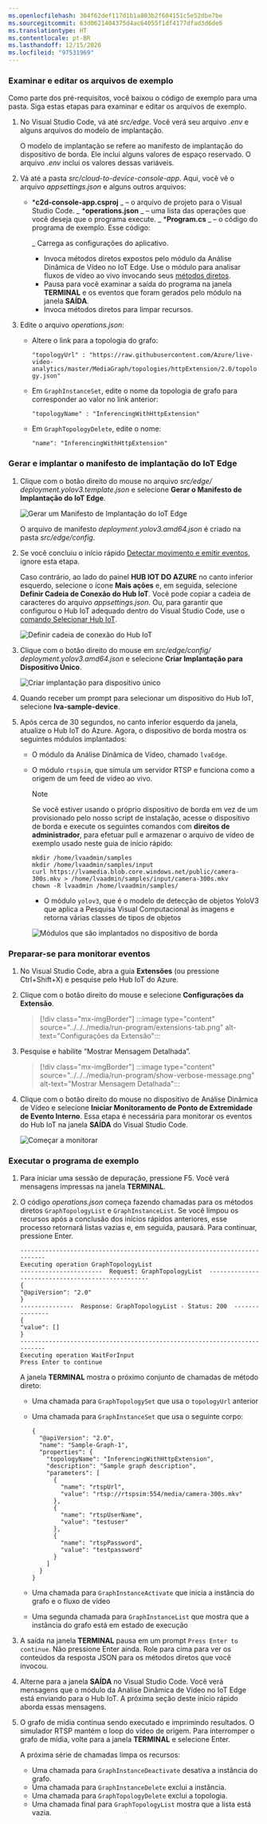 ```yaml
---
ms.openlocfilehash: 304f62def117d1b1a803b2f604151c5e52dbe7be
ms.sourcegitcommit: 63d0621404375d4ac64055f1df4177dfad3d6de6
ms.translationtype: HT
ms.contentlocale: pt-BR
ms.lasthandoff: 12/15/2020
ms.locfileid: "97531969"
---
```

### <a name="examine-and-edit-the-sample-files"></a>Examinar e editar os arquivos de exemplo

Como parte dos pré-requisitos, você baixou o código de exemplo para uma pasta. Siga estas etapas para examinar e editar os arquivos de exemplo.

1. No Visual Studio Code, vá até *src/edge*. Você verá seu arquivo *.env* e alguns arquivos do modelo de implantação.

    O modelo de implantação se refere ao manifesto de implantação do dispositivo de borda. Ele inclui alguns valores de espaço reservado. O arquivo *.env* inclui os valores dessas variáveis.
1. Vá até a pasta *src/cloud-to-device-console-app*. Aqui, você vê o arquivo *appsettings.json* e alguns outros arquivos:

    * ***c2d-console-app.csproj** _ – o arquivo de projeto para o Visual Studio Code.
    _ ***operations.json** _ – uma lista das operações que você deseja que o programa execute.
    _ ***Program.cs** _ – o código do programa de exemplo. Esse código:

        _ Carrega as configurações do aplicativo.
        * Invoca métodos diretos expostos pelo módulo da Análise Dinâmica de Vídeo no IoT Edge. Use o módulo para analisar fluxos de vídeo ao vivo invocando seus [métodos diretos](../../../direct-methods.md).
        * Pausa para você examinar a saída do programa na janela **TERMINAL** e os eventos que foram gerados pelo módulo na janela **SAÍDA**.
        * Invoca métodos diretos para limpar recursos.
1. Edite o arquivo *operations.json*:
    * Altere o link para a topologia do grafo:

        `"topologyUrl" : "https://raw.githubusercontent.com/Azure/live-video-analytics/master/MediaGraph/topologies/httpExtension/2.0/topology.json"`

    * Em `GraphInstanceSet`, edite o nome da topologia de grafo para corresponder ao valor no link anterior:

      `"topologyName" : "InferencingWithHttpExtension"`

    * Em `GraphTopologyDelete`, edite o nome:

      `"name": "InferencingWithHttpExtension"`

### <a name="generate-and-deploy-the-iot-edge-deployment-manifest"></a>Gerar e implantar o manifesto de implantação do IoT Edge

1. Clique com o botão direito do mouse no arquivo *src/edge/ deployment.yolov3.template.json* e selecione **Gerar o Manifesto de Implantação do IoT Edge**.

    ![Gerar um Manifesto de Implantação do IoT Edge](../../../media/quickstarts/generate-iot-edge-deployment-manifest-yolov3.png)  

    O arquivo de manifesto *deployment.yolov3.amd64.json* é criado na pasta *src/edge/config*.
1. Se você concluiu o início rápido [Detectar movimento e emitir eventos](../../../detect-motion-emit-events-quickstart.md), ignore esta etapa. 

    Caso contrário, ao lado do painel **HUB IOT DO AZURE** no canto inferior esquerdo, selecione o ícone **Mais ações** e, em seguida, selecione **Definir Cadeia de Conexão do Hub IoT**. Você pode copiar a cadeia de caracteres do arquivo *appsettings.json*. Ou, para garantir que configurou o Hub IoT adequado dentro do Visual Studio Code, use o [comando Selecionar Hub IoT](https://github.com/Microsoft/vscode-azure-iot-toolkit/wiki/Select-IoT-Hub).
    
    ![Definir cadeia de conexão do Hub IoT](../../../media/quickstarts/set-iotconnection-string.png)
1. Clique com o botão direito do mouse em *src/edge/config/ deployment.yolov3.amd64.json* e selecione **Criar Implantação para Dispositivo Único**. 

    ![Criar implantação para dispositivo único](../../../media/quickstarts/create-deployment-single-device.png)
1. Quando receber um prompt para selecionar um dispositivo do Hub IoT, selecione **lva-sample-device**.
1. Após cerca de 30 segundos, no canto inferior esquerdo da janela, atualize o Hub IoT do Azure. Agora, o dispositivo de borda mostra os seguintes módulos implantados:

    * O módulo da Análise Dinâmica de Vídeo, chamado `lvaEdge`.
    * O módulo `rtspsim`, que simula um servidor RTSP e funciona como a origem de um feed de vídeo ao vivo.

        > [!NOTE]
        > Se você estiver usando o próprio dispositivo de borda em vez de um provisionado pelo nosso script de instalação, acesse o dispositivo de borda e execute os seguintes comandos com **direitos de administrador**, para efetuar pull e armazenar o arquivo de vídeo de exemplo usado neste guia de início rápido:  
        
        ```
        mkdir /home/lvaadmin/samples
        mkdir /home/lvaadmin/samples/input    
        curl https://lvamedia.blob.core.windows.net/public/camera-300s.mkv > /home/lvaadmin/samples/input/camera-300s.mkv  
        chown -R lvaadmin /home/lvaadmin/samples/  
        ```
        * O módulo `yolov3`, que é o modelo de detecção de objetos YoloV3 que aplica a Pesquisa Visual Computacional às imagens e retorna várias classes de tipos de objetos
 
      ![Módulos que são implantados no dispositivo de borda](../../../media/quickstarts/yolov3.png)

### <a name="prepare-to-monitor-events"></a>Preparar-se para monitorar eventos

1. No Visual Studio Code, abra a guia **Extensões** (ou pressione Ctrl+Shift+X) e pesquise pelo Hub IoT do Azure.
1. Clique com o botão direito do mouse e selecione **Configurações da Extensão**.

    > [!div class="mx-imgBorder"]
    > :::image type="content" source="../../../media/run-program/extensions-tab.png" alt-text="Configurações da Extensão":::
1. Pesquise e habilite “Mostrar Mensagem Detalhada”.

    > [!div class="mx-imgBorder"]
    > :::image type="content" source="../../../media/run-program/show-verbose-message.png" alt-text="Mostrar Mensagem Detalhada":::
1. Clique com o botão direito do mouse no dispositivo de Análise Dinâmica de Vídeo e selecione **Iniciar Monitoramento de Ponto de Extremidade de Evento Interno**. Essa etapa é necessária para monitorar os eventos do Hub IoT na janela **SAÍDA** do Visual Studio Code. 

   ![Começar a monitorar](../../../media/quickstarts/start-monitoring-iothub-events.png) 

### <a name="run-the-sample-program"></a>Executar o programa de exemplo

1. Para iniciar uma sessão de depuração, pressione F5. Você verá mensagens impressas na janela **TERMINAL**.
1. O código *operations.json* começa fazendo chamadas para os métodos diretos `GraphTopologyList` e `GraphInstanceList`. Se você limpou os recursos após a conclusão dos inícios rápidos anteriores, esse processo retornará listas vazias e, em seguida, pausará. Para continuar, pressione Enter.

   ```
   --------------------------------------------------------------------------
   Executing operation GraphTopologyList
   -----------------------  Request: GraphTopologyList  --------------------------------------------------
   {
   "@apiVersion": "2.0"
   }
   ---------------  Response: GraphTopologyList - Status: 200  ---------------
   {
   "value": []
   }
   --------------------------------------------------------------------------
   Executing operation WaitForInput
   Press Enter to continue
   ```

    A janela **TERMINAL** mostra o próximo conjunto de chamadas de método direto:

     * Uma chamada para `GraphTopologySet` que usa o `topologyUrl` anterior
     * Uma chamada para `GraphInstanceSet` que usa o seguinte corpo:

         ```
         {
           "@apiVersion": "2.0",
           "name": "Sample-Graph-1",
           "properties": {
             "topologyName": "InferencingWithHttpExtension",
             "description": "Sample graph description",
             "parameters": [
               {
                 "name": "rtspUrl",
                 "value": "rtsp://rtspsim:554/media/camera-300s.mkv"
               },
               {
                 "name": "rtspUserName",
                 "value": "testuser"
               },
               {
                 "name": "rtspPassword",
                 "value": "testpassword"
               }
             ]
           }
         }
         ```

     * Uma chamada para `GraphInstanceActivate` que inicia a instância do grafo e o fluxo de vídeo
     * Uma segunda chamada para `GraphInstanceList` que mostra que a instância do grafo está em estado de execução
1. A saída na janela **TERMINAL** pausa em um prompt `Press Enter to continue`. Não pressione Enter ainda. Role para cima para ver os conteúdos da resposta JSON para os métodos diretos que você invocou.
1. Alterne para a janela **SAÍDA** no Visual Studio Code. Você verá mensagens que o módulo da Análise Dinâmica de Vídeo no IoT Edge está enviando para o Hub IoT. A próxima seção deste início rápido aborda essas mensagens.
1. O grafo de mídia continua sendo executado e imprimindo resultados. O simulador RTSP mantém o loop do vídeo de origem. Para interromper o grafo de mídia, volte para a janela **TERMINAL** e selecione Enter. 

    A próxima série de chamadas limpa os recursos:
      * Uma chamada para `GraphInstanceDeactivate` desativa a instância do grafo.
      * Uma chamada para `GraphInstanceDelete` exclui a instância.
      * Uma chamada para `GraphTopologyDelete` exclui a topologia.
      * Uma chamada final para `GraphTopologyList` mostra que a lista está vazia.
